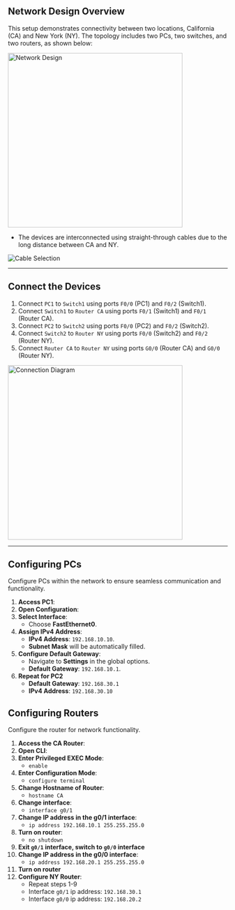 ## Network Design Overview

This setup demonstrates connectivity between two locations, California (CA) and New York (NY). The topology includes two PCs, two switches, and two routers, as shown below:

<img src="https://github.com/user-attachments/assets/a3daa9e2-8693-4851-8e3e-275dd7bc747e" alt="Network Design" width="400">

- The devices are interconnected using straight-through cables due to the long distance between CA and NY. 

![Cable Selection](https://github.com/user-attachments/assets/293a5262-3cde-40f6-9c3a-e7e333a6d500)

---

## Connect the Devices

1. Connect `PC1` to `Switch1` using ports `F0/0` (PC1) and `F0/2` (Switch1).
2. Connect `Switch1` to `Router CA` using ports `F0/1` (Switch1) and `F0/1` (Router CA).
3. Connect `PC2` to `Switch2` using ports `F0/0` (PC2) and `F0/2` (Switch2).
4. Connect `Switch2` to `Router NY` using ports `F0/0` (Switch2) and `F0/2` (Router NY).
5. Connect `Router CA` to `Router NY` using ports `G0/0` (Router CA) and `G0/0` (Router NY).

<img src="https://github.com/user-attachments/assets/0e9da5d0-6e3b-4ff9-9f40-c53e11efde16" alt="Connection Diagram" width="400">

---

## Configuring PCs

Configure PCs within the network to ensure seamless communication and functionality.

1. **Access PC1**: 
2. **Open Configuration**: 
3. **Select Interface**: 
   - Choose **FastEthernet0**.  
4. **Assign IPv4 Address**:  
   - **IPv4 Address**: `192.168.10.10`.  
   - **Subnet Mask** will be automatically filled.  
5. **Configure Default Gateway**:  
   - Navigate to **Settings** in the global options.  
   - **Default Gateway**: `192.168.10.1`.  
6. **Repeat for PC2**
   - **Default Gateway**: `192.168.30.1`
   - **IPv4 Address**: `192.168.30.10`

## Configuring Routers

Configure the router for network functionality.

1. **Access the CA Router**: 
2. **Open CLI**:   
3. **Enter Privileged EXEC Mode**: 
    - `enable` 
4. **Enter Configuration Mode**:
    - `configure terminal` 
5. **Change Hostname of Router**:
    - `hostname CA`
6. **Change interface**:
    - `interface g0/1`
7. **Change IP address in the g0/1 interface**:
    - `ip address 192.168.10.1 255.255.255.0`
8. **Turn on router**: 
    - `no shutdown`
9. **Exit `g0/1` interface, switch to `g0/0` interface**
10. **Change IP address in the g0/0 interface**: 
    - `ip address 192.168.20.1 255.255.255.0`
11. **Turn on router**
12. **Configure NY Router**:
    - Repeat steps 1-9
    - Interface `g0/1` ip address: `192.168.30.1`
    - Interface `g0/0` ip address: `192.168.20.2`
